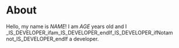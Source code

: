 # About

Hello, my name is _NAME_! I am _AGE_ years old and I _IS_DEVELOPER_ifam_IS_DEVELOPER_endIf_IS_DEVELOPER_ifNotam not_IS_DEVELOPER_endIf a developer.